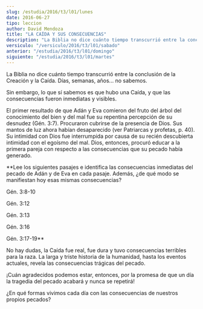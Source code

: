 ```yaml
---
slug: /estudia/2016/t3/l01/lunes
date: 2016-06-27
tipo: leccion
author: David Mendoza
title: "LA CAÍDA Y SUS CONSECUENCIAS"
description: "La Biblia no dice cuánto tiempo transcurrió entre la conclusión de la  Creación y la Caída. Días, semanas, años... no sabemos. Sin embargo, lo que  sí sabemos es que hubo una Caída, y que las consecuencias fueron inmediatas y  visibles."
versiculo: "/versiculo/2016/t3/l01/sabado"
anterior: "/estudia/2016/t3/l01/domingo"
siguiente: "/estudia/2016/t3/l01/martes"
---
```


La Biblia no dice cuánto tiempo transcurrió entre la conclusión de la Creación y la Caída. Días, semanas, años... no sabemos.

Sin embargo, lo que sí sabemos es que hubo una Caída, y que las consecuencias fueron inmediatas y visibles.

El primer resultado de que Adán y Eva comieron del fruto del árbol del conocimiento del bien y del mal fue su repentina percepción de su desnudez (Gén. 3:7). Procuraron cubrirse de la presencia de Dios. Sus mantos de luz ahora habían desaparecido (ver Patriarcas y profetas, p. 40). Su intimidad con Dios fue interrumpida por causa de su recién descubierta intimidad con el egoísmo del mal. Dios, entonces, procuró educar a la primera pareja con respecto a las consecuencias que su pecado había generado.

 **Lee los siguientes pasajes e identifica las consecuencias inmediatas del pecado de Adán y de Eva en cada pasaje. Además, ¿de qué modo se manifiestan hoy esas mismas consecuencias?

Gén. 3:8-10

Gén. 3:12

Gén. 3:13

Gén. 3:16

Gén. 3:17-19**

No hay dudas, la Caída fue real, fue dura y tuvo consecuencias terribles para la raza. La larga y triste historia de la humanidad, hasta los eventos actuales, revela las consecuencias trágicas del pecado.

¡Cuán agradecidos podemos estar, entonces, por la promesa de que un día la tragedia del pecado acabará y nunca se repetirá!

¿En qué formas vivimos cada día con las consecuencias de nuestros propios pecados?
